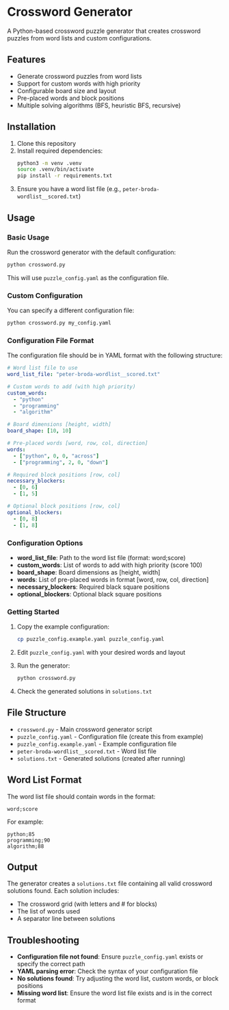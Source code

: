# Crossword Generator

A Python-based crossword puzzle generator that creates crossword puzzles from word lists and custom configurations.

## Features

- Generate crossword puzzles from word lists
- Support for custom words with high priority
- Configurable board size and layout
- Pre-placed words and block positions
- Multiple solving algorithms (BFS, heuristic BFS, recursive)

## Installation

1. Clone this repository
2. Install required dependencies:
   ```bash
   python3 -m venv .venv
   source .venv/bin/activate
   pip install -r requirements.txt
   ```
3. Ensure you have a word list file (e.g., `peter-broda-wordlist__scored.txt`)

## Usage

### Basic Usage

Run the crossword generator with the default configuration:

```bash
python crossword.py
```

This will use `puzzle_config.yaml` as the configuration file.

### Custom Configuration

You can specify a different configuration file:

```bash
python crossword.py my_config.yaml
```

### Configuration File Format

The configuration file should be in YAML format with the following structure:

```yaml
# Word list file to use
word_list_file: "peter-broda-wordlist__scored.txt"

# Custom words to add (with high priority)
custom_words:
  - "python"
  - "programming"
  - "algorithm"

# Board dimensions [height, width]
board_shape: [10, 10]

# Pre-placed words [word, row, col, direction]
words:
  - ["python", 0, 0, "across"]
  - ["programming", 2, 0, "down"]

# Required block positions [row, col]
necessary_blockers:
  - [0, 6]
  - [1, 5]

# Optional block positions [row, col]
optional_blockers:
  - [0, 8]
  - [1, 8]
```

### Configuration Options

- **word_list_file**: Path to the word list file (format: word;score)
- **custom_words**: List of words to add with high priority (score 100)
- **board_shape**: Board dimensions as [height, width]
- **words**: List of pre-placed words in format [word, row, col, direction]
- **necessary_blockers**: Required black square positions
- **optional_blockers**: Optional black square positions

### Getting Started

1. Copy the example configuration:
   ```bash
   cp puzzle_config.example.yaml puzzle_config.yaml
   ```

2. Edit `puzzle_config.yaml` with your desired words and layout

3. Run the generator:
   ```bash
   python crossword.py
   ```

4. Check the generated solutions in `solutions.txt`

## File Structure

- `crossword.py` - Main crossword generator script
- `puzzle_config.yaml` - Configuration file (create this from example)
- `puzzle_config.example.yaml` - Example configuration file
- `peter-broda-wordlist__scored.txt` - Word list file
- `solutions.txt` - Generated solutions (created after running)

## Word List Format

The word list file should contain words in the format:
```
word;score
```

For example:
```
python;85
programming;90
algorithm;88
```

## Output

The generator creates a `solutions.txt` file containing all valid crossword solutions found. Each solution includes:
- The crossword grid (with letters and # for blocks)
- The list of words used
- A separator line between solutions

## Troubleshooting

- **Configuration file not found**: Ensure `puzzle_config.yaml` exists or specify the correct path
- **YAML parsing error**: Check the syntax of your configuration file
- **No solutions found**: Try adjusting the word list, custom words, or block positions
- **Missing word list**: Ensure the word list file exists and is in the correct format
